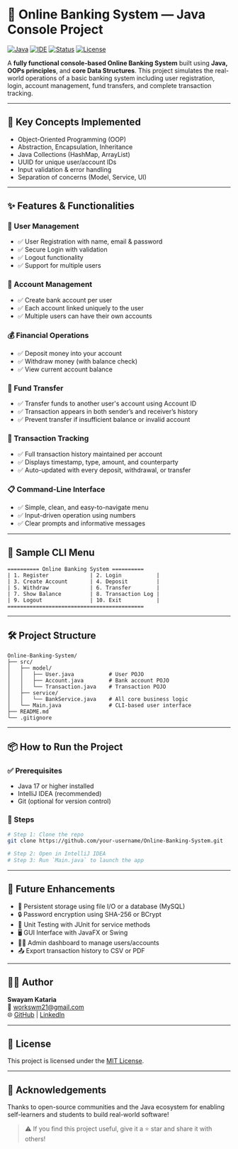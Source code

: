 # 🏦 Online Banking System — Java Console Project

[![Java](https://img.shields.io/badge/Built%20With-Java%2017+-red.svg)](https://www.oracle.com/java/)
[![IDE](https://img.shields.io/badge/IDE-IntelliJ%20IDEA-blue.svg)](https://www.jetbrains.com/idea/)
[![Status](https://img.shields.io/badge/Status-Completed-brightgreen.svg)]()
[![License](https://img.shields.io/badge/License-MIT-yellow.svg)]()

A **fully functional console-based Online Banking System** built using **Java, OOPs principles**, and **core Data Structures**. This project simulates the real-world operations of a basic banking system including user registration, login, account management, fund transfers, and complete transaction tracking.

---

## 🧠 Key Concepts Implemented

- Object-Oriented Programming (OOP)
- Abstraction, Encapsulation, Inheritance
- Java Collections (HashMap, ArrayList)
- UUID for unique user/account IDs
- Input validation & error handling
- Separation of concerns (Model, Service, UI)

---

## ✨ Features & Functionalities

### 👤 User Management
- ✅ User Registration with name, email & password
- ✅ Secure Login with validation
- ✅ Logout functionality
- ✅ Support for multiple users

### 💼 Account Management
- ✅ Create bank account per user
- ✅ Each account linked uniquely to the user
- ✅ Multiple users can have their own accounts

### 💰 Financial Operations
- ✅ Deposit money into your account
- ✅ Withdraw money (with balance check)
- ✅ View current account balance

### 🔁 Fund Transfer
- ✅ Transfer funds to another user's account using Account ID
- ✅ Transaction appears in both sender’s and receiver’s history
- ✅ Prevent transfer if insufficient balance or invalid account

### 📜 Transaction Tracking
- ✅ Full transaction history maintained per account
- ✅ Displays timestamp, type, amount, and counterparty
- ✅ Auto-updated with every deposit, withdrawal, or transfer

### 📋 Command-Line Interface
- ✅ Simple, clean, and easy-to-navigate menu
- ✅ Input-driven operation using numbers
- ✅ Clear prompts and informative messages

---

## 🧪 Sample CLI Menu

```
========== Online Banking System ==========
| 1. Register             | 2. Login           |
| 3. Create Account       | 4. Deposit         |
| 5. Withdraw             | 6. Transfer        |
| 7. Show Balance         | 8. Transaction Log |
| 9. Logout               | 10. Exit           |
===========================================
```

---

## 🛠 Project Structure

```
Online-Banking-System/
├── src/
│   ├── model/
│   │   ├── User.java           # User POJO
│   │   ├── Account.java        # Bank account POJO
│   │   └── Transaction.java    # Transaction POJO
│   ├── service/
│   │   └── BankService.java    # All core business logic
│   └── Main.java               # CLI-based user interface
├── README.md
└── .gitignore
```

---

## 📦 How to Run the Project

### ✅ Prerequisites

- Java 17 or higher installed
- IntelliJ IDEA (recommended)
- Git (optional for version control)

### 🚀 Steps

```bash
# Step 1: Clone the repo
git clone https://github.com/your-username/Online-Banking-System.git

# Step 2: Open in IntelliJ IDEA
# Step 3: Run `Main.java` to launch the app
```

---

## 📌 Future Enhancements

- 💾 Persistent storage using file I/O or a database (MySQL)
- 🔒 Password encryption using SHA-256 or BCrypt
- 🧪 Unit Testing with JUnit for service methods
- 🖥️ GUI Interface with JavaFX or Swing
- 🧑‍💼 Admin dashboard to manage users/accounts
- 📤 Export transaction history to CSV or PDF

---

## 👨‍💻 Author

**Swayam Kataria**  
📧 workswm21@gmail.com  
🌐 [GitHub](https://github.com/swayam-21max) | [LinkedIn](https://linkedin.com/in/swayam-kataria)

---

## 📜 License

This project is licensed under the [MIT License](LICENSE).

---

## 🙌 Acknowledgements

Thanks to open-source communities and the Java ecosystem for enabling self-learners and students to build real-world software!

> ⚠️ If you find this project useful, give it a ⭐ star and share it with others!
